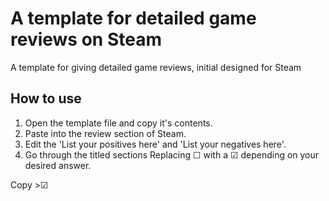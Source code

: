 # A template for detailed game reviews on Steam
A template for giving detailed game reviews, initial designed for Steam

## How to use
1. Open the template file and copy it's contents.
2. Paste into the review section of Steam.
3. Edit the 'List your positives here' and 'List your negatives here'.
4. Go through the titled sections Replacing ☐ with a ☑ depending on your desired answer.

Copy >☑
